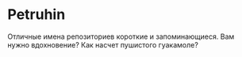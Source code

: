 # Petruhin
Отличные имена репозиториев короткие и запоминающиеся. Вам нужно вдохновение? Как насчет пушистого гуакамоле?
